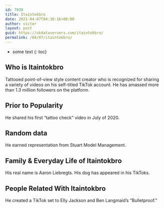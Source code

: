 ```yaml
---
id: 7938
title: Itaintokbro
date: 2021-04-07T04:38:16+00:00
author: victor
layout: post
guid: https://ukdataservers.com/itaintokbro/
permalink: /04/07/itaintokbro/
---
```


* some text
{: toc}


## Who is Itaintokbro



Tattooed point-of-view style content creator who is recognized for sharing a variety of videos on his self-titled TikTok account. He has amassed more than 1.3 million followers on the platform.

                
                
                
## Prior to Popularity



He shared his first &#8220;tattoo check&#8221; video in July of 2020.

                
                
                
## Random data



He earned representation from Stuart Model Management. 

                
                
                
## Family & Everyday Life of Itaintokbro



His real name is Aaron Liebregts. His dog has appeared in his TikToks. 

                
                
                
## People Related With Itaintokbro



He created a TikTok set to Elly Jackson and Ben Langmaid&#8217;s &#8220;Bulletproof.&#8221; 

                
              
            
          
          
          